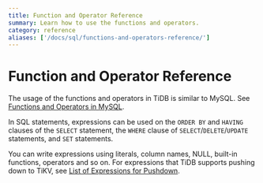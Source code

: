 ```yaml
---
title: Function and Operator Reference
summary: Learn how to use the functions and operators.
category: reference
aliases: ['/docs/sql/functions-and-operators-reference/']
---
```


# Function and Operator Reference

The usage of the functions and operators in TiDB is similar to MySQL. See [Functions and Operators in MySQL](https://dev.mysql.com/doc/refman/5.7/en/functions.html).

In SQL statements, expressions can be used on the `ORDER BY` and `HAVING` clauses of the `SELECT` statement, the `WHERE` clause of `SELECT`/`DELETE`/`UPDATE` statements, and `SET` statements.

You can write expressions using literals, column names, NULL, built-in functions, operators and so on. For expressions that TiDB supports pushing down to TiKV, see [List of Expressions for Pushdown](/v3.0/reference/sql/functions-and-operators/expressions-pushed-down.md).
